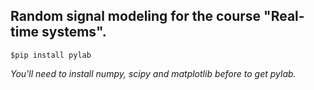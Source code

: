 ## Random signal modeling for the course "Real-time systems".
`$pip install pylab`

*You'll need to install numpy, scipy and matplotlib before to get pylab.*
